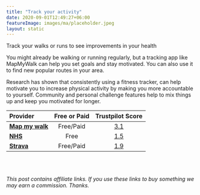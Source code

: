 ```yaml
---
title: "Track your activity"
date: 2020-09-01T12:49:27+06:00
featureImage: images/ma/placeholder.jpeg
layout: static
---
```


Track your walks or runs to see improvements in your health

You might already be walking or running regularly, but a tracking app like MapMyWalk can help you set goals and stay motivated. You can also use it to find new popular routes in your area.

Research has shown that consistently using a fitness tracker, can help motivate you to increase physical activity by making you more accountable to yourself. Community and personal challenge features help to mix things up and keep you motivated for longer.

| Provider      | Free or Paid  |  Trustpilot Score  |
| :-----------          | :--------------:      |  :--------------:         |
| [**Map my walk**](https://www.mapmywalk.com/) | Free/Paid | [3.1](https://uk.trustpilot.com/review/www.mapmywalk.com) | 
| [**NHS**](https://www.nhs.uk/live-well/exercise/running-and-aerobic-exercises/) | Free | [1.5](https://uk.trustpilot.com/review/www.england.nhs.uk) | 
| [**Strava**](https://www.strava.com/) | Free/Paid | [1.9](https://uk.trustpilot.com/review/strava.com) | 
  

<br/><br/>

*This post contains affiliate links. If you use these links to buy something we may
earn a commission. Thanks.*






